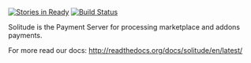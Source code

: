 [![Stories in Ready](https://badge.waffle.io/mozilla/solitude.png?label=ready&title=Ready)](https://waffle.io/mozilla/solitude)
[![Build Status](https://travis-ci.org/mozilla/solitude.svg?branch=master)](https://travis-ci.org/mozilla/solitude)

Solitude is the Payment Server for processing marketplace and addons payments.

For more read our docs: http://readthedocs.org/docs/solitude/en/latest/
